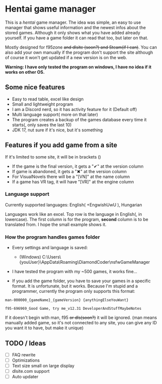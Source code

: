 # Hentai game manager

This is a *hentai* game manager. The idea was simple, an easy to use manager that shows useful information and the newest infos about the stored games. Although it only shows what you have added already yourself. If you have a game folder it can read that too, but later on that.

Mostly designed for f95zone ~~and dlsite (soon?) and Steam(if I can)~~. You can also add your own manually if the program don't support the site although of course it won't get updated if a new version is on the web.

**Warning: I have only tested the program on windows, I have no idea if it works on other OS.**

## Some nice features

- Easy to read table, excel like design
- Small and lightweight program
- I am a Discord nerd, so it has activity feature for it (Default off)
- Multi language support( more on that later)
- The program creates a backup of the games database every time it starts(, only saves the last 10)
- JDK 17, nut sure if it's nice, but it's something

## Features if you add game from a site

If it's limited to some site, it will be in brackets ()

- If the game is the final version, it gets a "✔" at the version column
- If game is abandoned, it gets a "✖" at the version column
- For VisualNovels there will be a "[VN]" at the name column
- If a game has VR tag, it will have "[VR]" at the engine column

### Language support

Currently supported languages: English( +EngwishUwU ), Hungarian

Languages work like an excel. Top row is the language in English(, in lowercase). The first column is for the program, **second** column is to be translated from. I hope the small example shows it.

### How the program handles games folder

- Every settings and language is saved:
  - (Windows) C:\Users\\{youUser}\AppData\Roaming\DiamondCoder\nsfwGameManager
- I have tested the program with my ~500 games, it works fine...

- If you add the game folder, you have to save your games in a specific format. It is unfortunate, but it works. Because I'm stupid and a programmer, currently the program only supports this format:

``` text
man-000000_{gameName}_{gameVersion} {anythingElseYouWant}

f95-696969_Good Game, try me_v12.31 DeveloperAndStuffMaybeNotes
```

If it doesn't begin with man, f95 ~~or dls(soon?)~~ it will be ignored. (man means manually added game, so it's not connected to any site, you can give any ID you want it to have, but make it unique)

## TODO / Ideas

- [ ] FAQ rewrite
- [ ] Optimizations
- [ ] Text size small on large display
- [ ] dlsite.com support
- [ ] Auto updater
